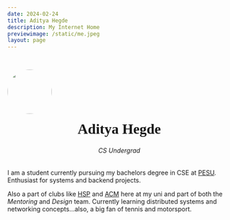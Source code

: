```yaml
---
date: 2024-02-24
title: Aditya Hegde
description: My Internet Home
previewimage: /static/me.jpeg
layout: page
---
```


<div>
    <img style="unset;width: 100px; height: 100px; border-radius: 100px; margin-bottom: -1.8rem; margin-top: 1.8rem;" src="https://avatars.githubusercontent.com/u/91192289?v=4"/>
    <div>
        <h1 style="font-family: Whisper; font-size: 2rem; text-align: center;">Aditya Hegde</h1>
        <h6 style="text-align: center;">CS Undergrad</h6>
    </div>
</div>

I am a student currently pursuing my bachelors degree in CSE at [PESU](https://pes.edu). Enthusiast for systems and backend projects.

Also a part of clubs like [HSP](https://homebrew.hsp-ec.xyz/about/) and [ACM](https://acmpesuecc.github.io) here at my uni and part of both the _Mentoring_ and _Design_ team.  Currently learning distributed systems and networking concepts...also, a big fan of tennis and motorsport.

<!--[Picture with my team during Fireside Talk](https://i.imgur.com/baBL4wG.jpg)
Golang Bangalore Meetup - 6th May 2024-->
